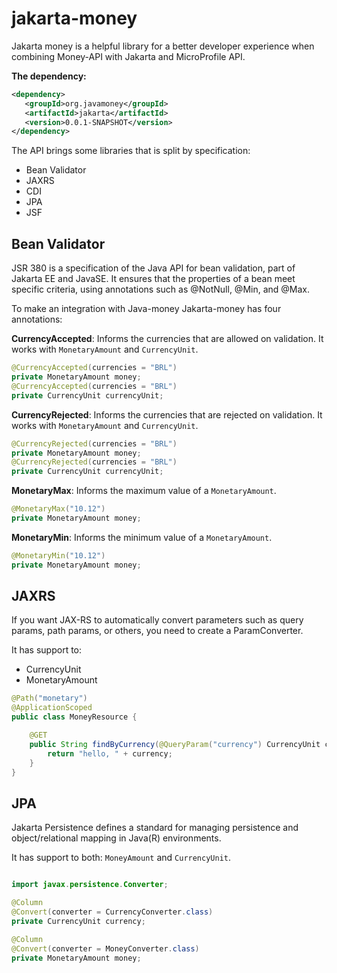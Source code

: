 # jakarta-money

Jakarta money is a helpful library for a better developer experience when combining Money-API with Jakarta and MicroProfile API.

**The dependency:**

```xml
<dependency>
   <groupId>org.javamoney</groupId>
   <artifactId>jakarta</artifactId>
   <version>0.0.1-SNAPSHOT</version>
</dependency>
```

The API brings some libraries that is split by specification:

* Bean Validator
* JAXRS
* CDI
* JPA
* JSF

## Bean Validator

JSR 380 is a specification of the Java API for bean validation, part of Jakarta EE and JavaSE. It ensures that the properties of a bean meet specific criteria, using annotations such as @NotNull, @Min, and @Max.

To make an integration with Java-money Jakarta-money has four annotations:

**CurrencyAccepted**: Informs the currencies that are allowed on validation. It works with `MonetaryAmount` and `CurrencyUnit`.

```java
@CurrencyAccepted(currencies = "BRL")
private MonetaryAmount money;
@CurrencyAccepted(currencies = "BRL")
private CurrencyUnit currencyUnit;
```

**CurrencyRejected**: Informs the currencies that are rejected on validation. It works with `MonetaryAmount` and `CurrencyUnit`.

```java
@CurrencyRejected(currencies = "BRL")
private MonetaryAmount money;
@CurrencyRejected(currencies = "BRL")
private CurrencyUnit currencyUnit;
```
**MonetaryMax**: Informs the maximum value of a `MonetaryAmount`.

```java
@MonetaryMax("10.12")
private MonetaryAmount money;
```
**MonetaryMin**: Informs the minimum value of a `MonetaryAmount`.
```java
@MonetaryMin("10.12")
private MonetaryAmount money;
```

## JAXRS

If you want JAX-RS to automatically convert parameters such as query params, path params, or others, you need to create a ParamConverter.

It has support to:

* CurrencyUnit
* MonetaryAmount

```java
@Path("monetary")
@ApplicationScoped
public class MoneyResource {

    @GET
    public String findByCurrency(@QueryParam("currency") CurrencyUnit currency) {
        return "hello, " + currency;
    }
}
```

## JPA

Jakarta Persistence defines a standard for managing persistence and object/relational mapping in Java(R) environments.

It has support to both: `MoneyAmount` and `CurrencyUnit`.

```java

import javax.persistence.Converter;

@Column
@Convert(converter = CurrencyConverter.class)
private CurrencyUnit currency;

@Column
@Convert(converter = MoneyConverter.class)
private MonetaryAmount money;
```
